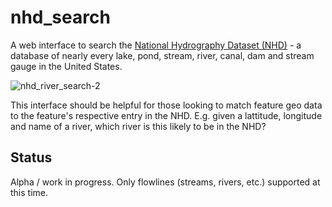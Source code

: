 # nhd_search

A web interface to search the [National Hydrography Dataset (NHD)](http://nhd.usgs.gov/) - a database of nearly every lake, pond, stream, river, canal, dam and stream gauge in the United States.

![nhd_river_search-2](https://f.cloud.github.com/assets/1269165/2181494/584b3822-9753-11e3-8fdb-771750897bc0.png)

This interface should be helpful for those looking to match feature geo data to the feature's respective entry in the NHD. E.g. given a lattitude, longitude and name of a river, which river is this likely to be in the NHD?

## Status

Alpha / work in progress. Only flowlines (streams, rivers, etc.) supported at this time.
